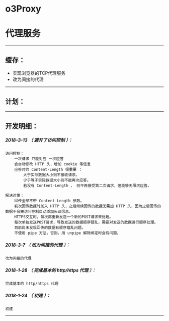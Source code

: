# o3Proxy
代理服务
=======

*******************************************************************

缓存：
-------------------------------------------------------------------

- 实现浏览器的TCP代理服务
- 改为间接的代理

*******************************************************************

计划：
-------------------------------------------------------------------

*******************************************************************





开发明细：
-------------------------------------------------------------------

##### 2018-3-13 （ 避开了访问控制 ）：
	访问控制：
		一次请求 只能对应 一次应答
		会自动修改 HTTP 头，增加 cookie 等信息
		应答时的 Content-Length 很重要 ：
			大于实际数据大小则不接收请求。
			少于等于实际数据大小则不能再次应答。
			若没有 Content-Length ， 则不再接受第二次请求，但能够无限次应答。

	解决对策：
		回传全部不带 Content-Length 参数。
		初次回传数据时加入 HTTP 头，之后继续回传的数据无需加 HTTP 头，因为之后回传的数据不会被访问控制自动添加头部信息。
		HTTPS交互时，每次都重新发送一个新的POST请求来处理。
		每次单独发送POST请求，导致发送的数据顺序错乱，需要对发送的数据进行顺序处理。
		目前尚未发现回传的数据有顺序错乱问题。
		不使用 pipe 方法，否则，用 unpipe 解除绑定时会有问题。

##### 2018-3-7 （ 改为间接的代理 ）：
	改为间接的代理

##### 2018-1-28 （ 完成基本的 http/https 代理 ）：
	完成基本的 http/https 代理

##### 2018-1-24 （ 初建 ）：
	初建

*******************************************************************
